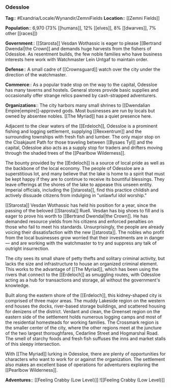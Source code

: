 ### Odessloe
**Tag**:: #Exandria/Locale/Wynandir/ZemniFields
**Location**:: [[Zemni Fields]]

**Population**:: 6,970 (73% [[humans]], 12% [[elves]], 8% [[dwarves]], 7% other [[races]])

**Government**:: [[Starosta]] Vesdan Wothassic is eager to please [[Bertrand Dwendal|the Crown]] and demands huge harvests from the fishers of Odessloe. As resentment builds, the few noble families who have business interests here work with Watchmaster Lein Untgaf to maintain order.

**Defense**:: A small cadre of [[Crownsguard]] watch over the city under the direction of the watchmaster.

**Commerce**:: As a popular trade stop on the way to the capital, Odessloe has many taverns and hostels. General stores provide basic supplies and occasionally offer strange relics pawned by cash-strapped adventurers.

**Organizations**:: The city harbors many small shrines to [[Dwendalian Empire|empire]]-approved gods. Most businesses are run by locals but owned by absentee nobles. [[The Myriad]] has a quiet presence here.

Adjacent to the clear waters of the [[Erdeloch]], Odessloe is a prominent fishing and logging settlement, supplying [[Rexxentrum]] and the surrounding townships with fresh fish and lumber. The only major stop on the Cloakjaunt Path for those traveling between [[Bysaes Tyl]] and the capital, Odessloe also acts as a supply stop for traders and drifters moving through the shaded trees of the [[Pearlbow Wilderness]].

The bounty provided by the [[Erdeloch]] is a source of local pride as well as the backbone of the local economy. The people of Odessloe are a superstitious lot, and many believe that the lake is home to a spirit that must be kept happy if they are to continue to receive its bountiful blessings. They leave offerings at the shores of the lake to appease this unseen entity. Imperial officials, including the [[starosta]], find this practice childish and actively dissuade citizens from indulging in "unlawful idol worship."

[[Starosta]] Vesdan Wothassic has held his position for a year, since the passing of the beloved [[Starosta]] Ruell. Vesdan has big shoes to fill and is eager to prove his worth to [[Bertrand Dwendal|the Crown]]. He has demanded resource yields from his citizens and enforced penalties on those who fail to meet his standards. Unsurprisingly, the people are already voicing their dissatisfaction with the new [[starosta]]. The nobles who profit from the local businesses grow worried that their investments are in danger — and are working with the watchmaster to try and suppress any talk of outright insurrection.

The city sees its small share of petty thefts and solitary criminal activity, but lacks the size and infrastructure to house an organized criminal element. This works to the advantage of [[The Myriad]], which has been using the rivers that connect to the [[Erdeloch]] as smuggling routes, with Odessloe acting as a hub for transactions and storage, all without the government's knowledge.

Built along the eastern shore of the [[Erdeloch]], this kidney-shaped city is comprised of three major areas. The muddy Lakeside region on the western end houses the docks, river-based storage buildings, and scattered housing for denizens of the district. Verdant and clean, the Greenset region on the eastern side of the settlement holds numerous logging camps and most of the residential homesteads for working families. The Crossmark region is the smaller center of the city, where the other regions meet at the juncture of the two largest thoroughfares, Cedarline Street and Hogmarshal Road. The smell of starchy foods and fresh fish suffuses the inns and market stalls of this sleepy intersection.

With [[The Myriad]] lurking in Odessloe, there are plenty of opportunities for characters who want to work for or against the organization. The settlement also makes an excellent base of operations for adventurers exploring the [[Pearlbow Wilderness]].

**Adventures**:: [[Feeling Crabby (Low Level)]]
![[Feeling Crabby (Low Level)]]